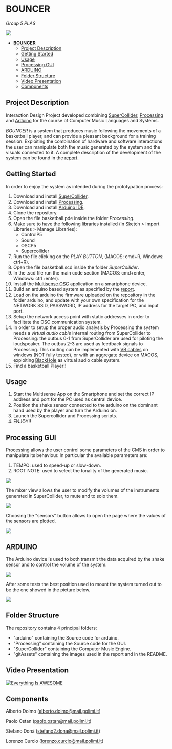 # **BOUNCER**

 <em>Group 5 PLAS</em>


![](./gitAssets/image_2022-05-31_23-11-44.png)

- [**BOUNCER**](#bouncer)
  - [Project Description](#project-description)
  - [Getting Started](#getting-started)
  - [Usage](#usage)
  - [Processing GUI](#processing-gui)
  - [ARDUINO](#arduino)
  - [Folder Structure](#folder-structure)
  - [Video Presentation](#video-presentation)
  - [Components](#components)

## Project Description

Interaction Design Project developed combining [SuperCollider](https://supercollider.github.io/), [Processing](https://processing.org/) and [Arduino](https://www.arduino.cc/) for the course of Computer Music Languages and Systems.

<em>BOUNCER</em> is a system that produces music following the movements of a basketball player, and can provide a pleasant background for a training session. Exploiting the combination of hardware and software interactions the user can manipulate both the music generated by the system and the visuals connected to it.
A complete description of the development of the system can be found in the [report]().

## Getting Started


In order to enjoy the system as intended during the prototypation process:

1. Download and install [SuperCollider](https://supercollider.github.io/).
2. Download and install [Processing](https://processing.org/).
3. Download and install [Arduino IDE](https://www.arduino.cc/).
4. Clone the repository.
5. Open the file basketball.pde inside the folder *Processing*.
6. Make sure to have the following libraries installed (in Sketch > Import Libraries > Manage Libraries):
   -  ControlP5 
   -  Sound
   -  OSCP5
   -  Supercollider
7. Run the file clicking on the *PLAY BUTTON*, (MACOS: cmd+R, Windows: ctrl+R).
8. Open the file basketball.scd inside the folder *SuperCollider*.
9.  In the .scd file run the main code section (MACOS: cmd+enter, Windows: ctrl+enter).
10. Install the [Multisense OSC](https://play.google.com/store/apps/details?id=edu.polytechnique.multisense.release&hl=en_US&gl=US) application on a smartphone device. 
11. Build an arduino based system as specified by the [report]().
12. Load on the arduino the firmware uploaded on the repository in the folder arduino, and update with your own specification for the NETWORK SSID, PASSWORD, IP address for the target PC, and input port.
13. Setup the network access point with static addresses in order to facilitate the OSC communication system.
14. In order to setup the proper audio analysis by Processing the system needs a *virtual audio cable* internal routing from SuperCollider to Processing: the outbus 0-1 from SuperCollider are used for piloting the loudspeaker. The outbus 2-3 are used as  feedback signals to Processing. This routing can be implemented with [VB cables](https://vb-audio.com/Cable/) on windows (NOT fully tested), or with an aggregate device on MACOS, exploiting [BlackHole](https://existential.audio/blackhole/) as virtual audio cable system.
15. Find a basketball Player!!



## Usage

1. Start the Multisense App on the Smartphone and set the correct IP address and port for the PC used as central device.
2. Position the shake sensor connected to the arduino on the dominant hand used by the player and turn the Arduino on.  
3. Launch the Supercollider and Processing scripts. 
4. ENJOY!!

## Processing GUI

Processing allows the user control some parameters of the CMS in order to manipulate its behaviour.
In particular the available parameters are: 
1. TEMPO: used to speed-up or slow-down.
2. ROOT NOTE: used to select the tonality of the generated music.

![](./gitAssets/mainwindow.jpg)

The mixer view allows the user to modify the volumes of the instruments generated in SuperCollider, to mute and to solo them.

![](./gitAssets/mixer.jpg)

Choosing the "sensors" button allows to open the page where the values of the sensors are plotted. 

![](./gitAssets/senswindow.jpg)

## ARDUINO 
The Arduino device is used to both transmit the data acquired by the shake sensor and to control the volume of the system.

![](./gitAssets/ARDUINO.jpg)

After some tests the best position used to mount the system turned out to be the one showed in the picture below.


![](./gitAssets/GuardaComeSonoFigo.jpg)

## Folder Structure

The repository contains 4 principal folders:
* "arduino" containing the Source code for arduino.
* "Processing" containing the Source code for the GUI.
* "SuperCollider" containing the Computer Music Engine.
* "gitAssets" containing the images used in the report and in the README.

## Video Presentation

[![Everything Is AWESOME](./gitAssets/Schermata%202022-06-06%20alle%2023.35.54.png)](https://youtu.be/4y_mnVhwyWs "Everything Is AWESOME")


## Components 
Alberto Doimo (alberto.doimo@mail.polimi.it) </p>
Paolo Ostan (paolo.ostan@mail.polimi.it) </p>
Stefano Donà (stefano2.dona@mail.polimi.it) </p>
Lorenzo Curcio (lorenzo.curcio@mail.polimi.it) </p>
